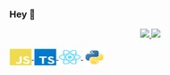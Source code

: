 ### Hey 🎈

<div align="center">
  <a href="https://github.com/c0ughingKat">
  <img height="160em" src="https://github-readme-stats.vercel.app/api?username=c0ughingKat&show_icons=true&theme=dark&include_all_commits=true&count_private=true"/>
  <img height="160em" src="https://github-readme-stats.vercel.app/api/top-langs/?username=c0ughingKat&layout=compact&langs_count=4&theme=dark  "/>
</div>
<div style="display: inline_block"><br>
  <img align="center" alt="Js" height="30" width="40" src="https://raw.githubusercontent.com/devicons/devicon/master/icons/javascript/javascript-plain.svg"/>
  <img align="center" alt="Ts" height="30" width="40" src="https://raw.githubusercontent.com/devicons/devicon/master/icons/typescript/typescript-plain.svg"/>
  <img align="center" alt="React" height="30" width="40" src="https://raw.githubusercontent.com/devicons/devicon/master/icons/react/react-original.svg"/>
  <img align="center" alt=Python" height="30" width="40" src="https://raw.githubusercontent.com/devicons/devicon/master/icons/python/python-original.svg"/>
</div>
